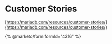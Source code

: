 # Customer Stories

[https://mariadb.com/resources/customer-stories/](https://mariadb.com/resources/customer-stories/)

{% @marketo/form formId="4316" %}
